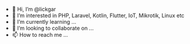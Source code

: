 - 👋 Hi, I’m @lickgar
- 👀 I’m interested in PHP, Laravel, Kotlin, Flutter, IoT, Mikrotik, Linux etc
- 🌱 I’m currently learning ...
- 💞️ I’m looking to collaborate on ...
- 📫 How to reach me ...

<!---
lickgar/lickgar is a ✨ special ✨ repository because its `README.md` (this file) appears on your GitHub profile.
You can click the Preview link to take a look at your changes.
--->

